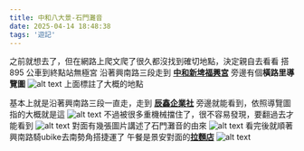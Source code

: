 ```yaml
---
title: 中和八大景-石門灘音
date: 2025-04-14 18:48:38
tags: '遊記'
---
```

之前就想去了，但在網路上爬文爬了很久都沒找到確切地點，決定親自去看看
搭 895 公車到終點站無極宮
沿著興南路三段走到 [**中和新埤福興宮**](https://maps.app.goo.gl/npLUACoxrrrGwtCz7)
旁邊有個**橫路里導覽圖**
![alt text](images/20250414/1.jpg)
上面標註了大概的地點

基本上就是沿著興南路三段一直走，走到 [**辰鑫企業社**](https://maps.app.goo.gl/mB9xVcpTtVrpeodh6)
旁邊就能看到，依照導覽圖指的大概就是這
![alt text](images/20250414/4.jpg)
不過被很多重機械擋住了，很不容易發現，要翻過去才能看到
![alt text](images/20250414/2.jpg)
對面有幾張圖片講述了石門灘音的由來
![alt text](images/20250414/3.jpg)
看完後就順著興南路騎ubike去南勢角搭捷運了
午餐是景安對面的[**拉麵店**](https://maps.app.goo.gl/1DATKUbkxUjMQSKx6)
![alt text](images/20250414/5.jpg)